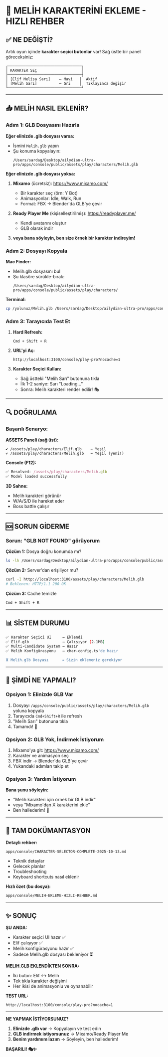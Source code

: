# 🎯 MELİH KARAKTERİNİ EKLEME - HIZLI REHBER

## ✅ NE DEĞİŞTİ?

Artık oyun içinde **karakter seçici butonlar** var! Sağ üstte bir panel göreceksiniz:

```
┌─────────────────────────────────┐
│ KARAKTER SEÇ                    │
├─────────────────────────────────┤
│ [Elif Melisa Sarı]    ← Mavi   │  Aktif
│ [Melih Sarı]          ← Gri    │  Tıklayınca değişir
└─────────────────────────────────┘
```

---

## 📥 MELİH NASIL EKLENİR?

### Adım 1: GLB Dosyasını Hazırla

**Eğer elinizde .glb dosyası varsa:**
- İsmini `Melih.glb` yapın
- Şu konuma kopyalayın:
  ```
  /Users/sardag/Desktop/ailydian-ultra-pro/apps/console/public/assets/play/characters/Melih.glb
  ```

**Eğer elinizde .glb dosyası yoksa:**
1. **Mixamo** (ücretsiz): https://www.mixamo.com/
   - Bir karakter seç (örn: Y Bot)
   - Animasyonlar: Idle, Walk, Run
   - Format: FBX → Blender'da GLB'ye çevir

2. **Ready Player Me** (kişiselleştirilmiş): https://readyplayer.me/
   - Kendi avatarını oluştur
   - GLB olarak indir

3. **veya bana söyleyin, ben size örnek bir karakter indireyim!**

### Adım 2: Dosyayı Kopyala

**Mac Finder:**
- Melih.glb dosyasını bul
- Şu klasöre sürükle-bırak:
  ```
  /Users/sardag/Desktop/ailydian-ultra-pro/apps/console/public/assets/play/characters/
  ```

**Terminal:**
```bash
cp /yolunuz/Melih.glb /Users/sardag/Desktop/ailydian-ultra-pro/apps/console/public/assets/play/characters/Melih.glb
```

### Adım 3: Tarayıcıda Test Et

1. **Hard Refresh:**
   ```
   Cmd + Shift + R
   ```

2. **URL'yi Aç:**
   ```
   http://localhost:3100/console/play-pro?nocache=1
   ```

3. **Karakter Seçici Kullan:**
   - Sağ üstteki "Melih Sarı" butonuna tıkla
   - İlk 1-2 saniye: Sarı "Loading…"
   - Sonra: Melih karakteri render edilir! 🎭

---

## 🔍 DOĞRULAMA

### Başarılı Senaryo:

**ASSETS Paneli (sağ üst):**
```
✔ /assets/play/characters/Elif.glb    ← Yeşil
✔ /assets/play/characters/Melih.glb   ← Yeşil (yeni!)
```

**Console (F12):**
```javascript
✅ Resolved: /assets/play/characters/Melih.glb
✅ Model loaded successfully
```

**3D Sahne:**
- Melih karakteri görünür
- W/A/S/D ile hareket eder
- Boss battle çalışır

---

## 🆘 SORUN GİDERME

### Sorun: "GLB NOT FOUND" görüyorum

**Çözüm 1:** Dosya doğru konumda mı?
```bash
ls -lh /Users/sardag/Desktop/ailydian-ultra-pro/apps/console/public/assets/play/characters/Melih.glb
```

**Çözüm 2:** Server'dan erişiliyor mu?
```bash
curl -I http://localhost:3100/assets/play/characters/Melih.glb
# Beklenen: HTTP/1.1 200 OK
```

**Çözüm 3:** Cache temizle
```
Cmd + Shift + R
```

---

## 📊 SİSTEM DURUMU

```bash
✅ Karakter Seçici UI     → Eklendi
✅ Elif.glb               → Çalışıyor (2.1MB)
✅ Multi-Candidate System → Hazır
✅ Melih Konfigürasyonu   → char-config.ts'de hazır

⏳ Melih.glb Dosyası      → Sizin eklemeniz gerekiyor
```

---

## 🎯 ŞİMDİ NE YAPMALI?

### Opsiyon 1: Elinizde GLB Var
1. Dosyayı `/apps/console/public/assets/play/characters/Melih.glb` yoluna kopyala
2. Tarayıcıda `Cmd+Shift+R` ile refresh
3. "Melih Sarı" butonuna tıkla
4. Tamamdı! 🎉

### Opsiyon 2: GLB Yok, İndirmek İstiyorum
1. Mixamo'ya git: https://www.mixamo.com/
2. Karakter ve animasyon seç
3. FBX indir → Blender'da GLB'ye çevir
4. Yukarıdaki adımları takip et

### Opsiyon 3: Yardım İstiyorum
**Bana şunu söyleyin:**
- "Melih karakteri için örnek bir GLB indir"
- veya "Mixamo'dan X karakterini ekle"
- Ben hallederim! 🤖

---

## 📖 TAM DOKÜMANTASYON

**Detaylı rehber:**
```
apps/console/CHARACTER-SELECTOR-COMPLETE-2025-10-13.md
```
- Teknik detaylar
- Gelecek planlar
- Troubleshooting
- Keyboard shortcuts nasıl eklenir

**Hızlı özet (bu dosya):**
```
apps/console/MELIH-EKLEME-HIZLI-REHBER.md
```

---

## ✨ SONUÇ

**ŞU ANDA:**
- Karakter seçici UI hazır ✅
- Elif çalışıyor ✅
- Melih konfigürasyonu hazır ✅
- Sadece Melih.glb dosyası bekleniyor ⏳

**MELIH.GLB EKLENDİKTEN SONRA:**
- İki buton: Elif ↔ Melih
- Tek tıkla karakter değişimi
- Her ikisi de animasyonlu ve oynanabilir

**TEST URL:**
```
http://localhost:3100/console/play-pro?nocache=1
```

---

**NE YAPMAK İSTİYORSUNUZ?**

1. **Elinizde .glb var** → Kopyalayın ve test edin
2. **GLB indirmek istiyorsunuz** → Mixamo/Ready Player Me
3. **Benim yardımım lazım** → Söyleyin, ben hallederim!

**BAŞARILI! 🎭✨**

